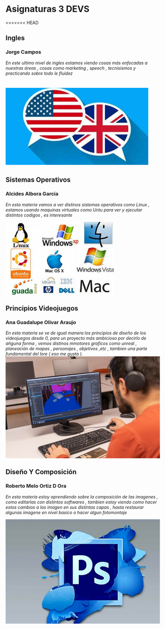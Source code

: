 # Asignaturas 3 DEVS

<<<<<<< HEAD

 ## Ingles
 ### Jorge Campos 

 _En este ultimo nivel de ingles estamos viendo cosas más enfocadas a nuestras áreas , cosas como marketing , speech , tecnisismos y practicando sobre todo le fluidez_

![Inglés](../assets/Ingles.png)
=======
 ## Sistemas Operativos
 ### Alcides Albora Garcia 

 _En esta materia vamos a ver distinos sistemas operativos como Linux , estamos usando maquinas virtuales como Untu para ver y ejecutar distintos codigos  , es interesante_

 ![Sistemas](/assets/sistemas.png)
 

## Principios Videojuegos
### Ana Guadalupe Olivar Araujo

_En esta materia se ve de igual manera los principios de diseño de los videojuegos desde 0, para un proyecto más ambicioso por decirlo de añguna forma , vemos distinos mmotores graficos como unreal , planeación de mapas , personajes , objetivos ,etc , tambien una parte fundamental del lore ( eso me gusta )._
 ![Principios Videojuegos](/assets/principios.png) 

 ## Diseño Y Composición
 ### Roberto Melo Ortiz D Ora

 _En esta materia estoy aprendiendo sobre la composición de las imagenes , como editarlas con distintos softwares , tambien estoy viendo como hacer estos cambios a las imagen en sus distintas capas , hasta restaurar algunas imagene en nivel basico o hacer algun fotomontaje_ 

  ![Dieño](../assets/dycimagen.png)

